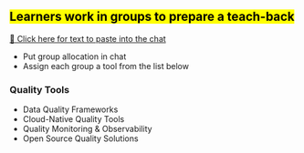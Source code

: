## <mark>Learners work in groups to prepare a teach-back</mark>


<a href="http://192.168.1.227:3000/s/de5m6-tools" target="_blank">📒 Click here for text to paste into the chat</a>

- Put group allocation in chat
- Assign each group a tool from the list below

### Quality Tools

- Data Quality Frameworks
- Cloud-Native Quality Tools
- Quality Monitoring & Observability
- Open Source Quality Solutions
